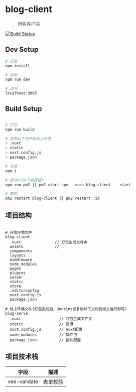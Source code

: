 # blog-client

> 博客客户端

[![Build Status](https://drone.bstu.cn/api/badges/sliwei/blog-client/status.svg)](https://drone.bstu.cn/sliwei/blog-client)

## Dev Setup

``` bash
# 安装
npm install

# 启动
npm run dev

# 访问
localhost:3003

```

## Build Setup

``` bash

# 打包
npm run build

# 复制以下文件到线上环境
> .nuxt
> static
> nuxt.config.js
> package.json

# 安装
npm i

# 启动(win下会报错)
npm run pm2 || pm2 start npm --name blog-client -- start

# 重启
pm2 restart blog-client || pm2 restart :id

```

## 项目结构

```

# 开发环境文件
blog-client
  .nuxt               // 打包生成文件夹
  assets              // 
  components
  layouts
  middleware
  node_modules
  pages
  plugins
  server
  static
  store
  .editorconfig
  nuxt.config.js
  package.json

# 线上环境文件(打包完成后，Jenkins或复制以下文件到线上运行即可)
blog-serve
  .nuxt                 // 打包生成文件夹
  static                // 资源
  nuxt.config.js        // nuxt配置
  node_modules          // 插件包
  package.json          // 插件配置

```

## 项目技术栈

字段|描述
----|----
vee-validate|表单校验

